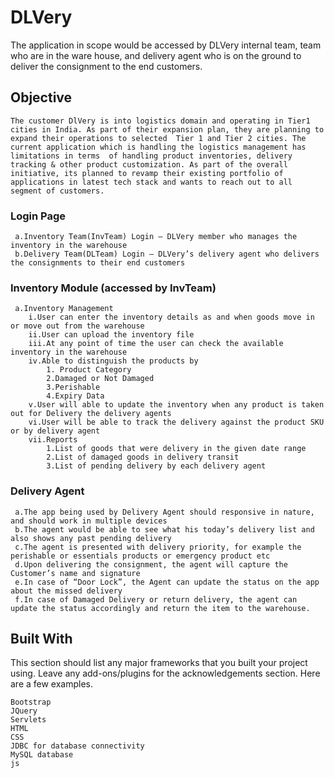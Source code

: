 # DLVery
  The application in scope would be accessed by DLVery internal team, team who are in the ware house, and delivery agent who is on the ground to deliver the consignment to the end customers. 
  
  ## Objective
    The customer DlVery is into logistics domain and operating in Tier1 cities in India. As part of their expansion plan, they are planning to expand their operations to selected  Tier 1 and Tier 2 cities. The current application which is handling the logistics management has limitations in terms  of handling product inventories, delivery tracking & other product customization. As part of the overall initiative, its planned to revamp their existing portfolio of applications in latest tech stack and wants to reach out to all segment of customers.
    
   ### Login Page
     a.Inventory Team(InvTeam) Login – DLVery member who manages the inventory in the warehouse
     b.Delivery Team(DLTeam) Login – DLVery’s delivery agent who delivers the consignments to their end customers

   ### Inventory Module (accessed by InvTeam)
     a.Inventory Management
        i.User can enter the inventory details as and when goods move in or move out from the warehouse
        ii.User can upload the inventory file
        iii.At any point of time the user can check the available inventory in the warehouse
        iv.Able to distinguish the products by
            1. Product Category
            2.Damaged or Not Damaged
            3.Perishable
            4.Expiry Data
        v.User will able to update the inventory when any product is taken out for Delivery the delivery agents
        vi.User will be able to track the delivery against the product SKU or by delivery agent
        vii.Reports
            1.List of goods that were delivery in the given date range
            2.List of damaged goods in delivery transit
            3.List of pending delivery by each delivery agent
   ### Delivery Agent
     a.The app being used by Delivery Agent should responsive in nature, and should work in multiple devices
     b.The agent would be able to see what his today’s delivery list and also shows any past pending delivery
     c.The agent is presented with delivery priority, for example the perishable or essentials products or emergency product etc
     d.Upon delivering the consignment, the agent will capture the Customer’s name and signature
     e.In case of “Door Lock”, the Agent can update the status on the app about the missed delivery
     f.In case of Damaged Delivery or return delivery, the agent can update the status accordingly and return the item to the warehouse.
 ## Built With
   This section should list any major frameworks that you built your project using. Leave any add-ons/plugins for the acknowledgements section. Here are a few examples.

    Bootstrap
    JQuery
    Servlets
    HTML
    CSS
    JDBC for database connectivity
    MySQL database
    js
    
